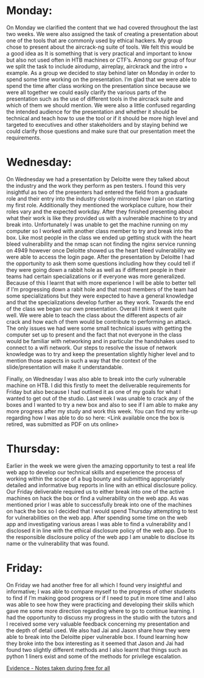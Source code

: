 # Monday:
On Monday we clarified the content that we had covered throughout the last two weeks. We were also assigned the task of creating a presentation about one of the tools that are commonly used by ethical hackers. My group chose to present about the aircrack-ng suite of tools. We felt this would be a good idea as 
It is something that is very practical and important to know but also not used often in HTB machines or CTF’s. Among our group of four we split the task to include airodump, airreplay, airckrack and the intro + example. As a group we decided to stay behind later on Monday in order to spend some time working on the presentation. I’m glad that we were able to spend the time after class working on the presentation since because we were all together we could easily clarify the various parts of the presentation such as the use of different tools in the aircrack suite and which of them we should mention. We were also a little confused regarding the intended audience for the presentation and whether it should be technical and teach how to use the tool or if it should be more high level and targeted to executives and other stakeholders and by staying behind we could clarify those questions and make sure that our presentation meet the requirements. 


# Wednesday:
On Wednesday we had a presentation by Deloitte were they talked about the industry and the work they perform as pen testers. I found this very insightful as two of the presenters had entered the field from a graduate role and their entry into the industry closely mirrored how I plan on starting my first role.  Additionally they mentioned the workplace culture, how their roles vary and the expected workday.  After they finished presenting about what their work is like they provided us with a vulnerable machine to try and break into. Unfortunately I was unable to get the machine running on my computer so I worked with another class member to try and break into the box. Like most people in the class we ended up getting stuck with the heart bleed vulnerability and the nmap scan not finding the nginx service running on 4949 however once Deloitte showed us the heart bleed vulnerability we were able to access the login page. After the presentation by Deloitte I had the opportunity to ask them some questions including how they could tell if they were going down a rabbit hole as well as if different people in their teams had certain specializations or if everyone was more generalized. Because of this I learnt that with more experience I will be able to better tell if I’m progressing down a rabit hole and that most members of the team had some specializations but they were expected to have a general knowledge and that the specializations develop further as they work. Towards the end of the class we began our own presentation. Overall I think it went quite well. We were able to teach the class about the different aspects of air crack and how each of them would be contribute to performing an attack. The only issues we had were some small technical issues with getting the computer set up to present and the fact that not everyone in the class would be familiar with networking and in particular the handshakes used to connect to a wifi network. Our steps to resolve the issue of network knowledge was to try and keep the presentation slightly higher level and to mention those aspects in such a way that the context of the slide/presentation will make it understandable.

Finally, on Wednesday I was also able to break into the curly vulnerable machine on HTB. I did this firstly to meet the deliverable requirements for Friday but also because I had outlined it as one of my goals for what I wanted to get out of the studio. Last week I was unable to crack any of the boxes and I wanted to try a new box and also to see if I am able to make any more progress after my study and work this week. You can find my write-up regarding how I was able to do so here: <Link available once the box is retired, was submitted as PDF on uts online>


# Thursday:
Earlier in the week we were given the amazing opportunity to test a real life web app to develop our technical skills and experience the process of working within the scope of a bug bounty and submitting appropriately detailed and informative bug reports in line with an ethical disclosure policy. Our Friday deliverable required us to either break into one of the active machines on hack the box or find a vulnerability on the web app. As was mentioned prior I was able to successfully break into one of the machines on hack the box so I decided that I would spend Thursday attempting to test for vulnerabilities on the web app. After spending some time on the web app and investigating various areas I was able to find a vulnerability and I disclosed it in line with the ethical disclosure policy of the web app. Due to the responsible disclosure policy of the web app I am unable to disclose its name or the vulnerability that was found. 


# Friday:
On Friday we had another free for all which I found very insightful and informative; I was able to compare myself to the progress of other students to find if I’m making good progress or if I need to put in more time and I also was able to see how they were practicing and developing their skills which gave me some more direction regarding where to go to continue learning. I had the opportunity to discuss my progress in the studio with the tutors and I received some very valuable feedback concerning my presentation and the depth of detail used. We also had Jai and Jason share how they were able to break into the Deloitte piper vulnerable box. I found learning how they broke into the box interesting as it seemed that Jason and Jai had found two slightly different methods and I also learnt that things such as python 1 liners exist and some of the methods for privilege escalation. 

[Evidence - Notes taken during free for all](./w31.png)


